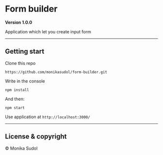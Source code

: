 # Form builder

**Version 1.0.0**

Application which let you create input form


---

## Getting start

Clone this repo

```
https://github.com/monikasudol/form-builder.git
```

Write in the console

```
npm install
```

And then:

```
npm start
```

Use application at `http://localhost:3000/`

---

## License & copyright 

© Monika Sudol

